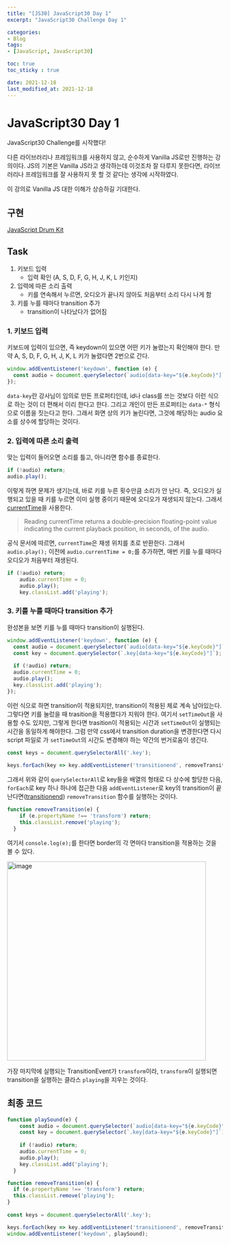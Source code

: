 ```yaml
---
title: "[JS30] JavaScript30 Day 1"
excerpt: "JavaScript30 Challenge Day 1"

categories:
- Blog
tags:
- [JavaScript, JavaScript30]

toc: true
toc_sticky : true

date: 2021-12-18
last_modified_at: 2021-12-18
---
```


# JavaScript30 Day 1 
JavaScript30 Challenge를 시작했다!  

다른 라이브러리나 프레임워크를 사용하지 않고, 순수하게 Vanilla JS로만 진행하는 강의이다. JS의 기본은 Vanilla JS라고 생각하는데 이것조차 잘 다루지 못한다면, 라이브러리나 프레임워크를 잘 사용하지 못 할 것 같다는 생각에 시작하였다.  

이 강의로 Vanilla JS 대한 이해가 상승하길 기대한다.

## 구현
[JavaScript Drum Kit](https://veggie-garden.github.io/JavaScript30/01%20-%20JavaScript%20Drum%20Kit/index.html)  

## Task
1. 키보드 입력
   - 입력 확인 (A, S, D, F, G, H, J, K, L 키인지)
2. 입력에 따른 소리 출력
   - 키를 연속해서 누르면, 오디오가 끝나지 않아도 처음부터 소리 다시 나게 함
3. 키를 누를 때마다 transition 추가
   - transition이 나타났다가 없어짐  

### 1. 키보드 입력 
  
키보드에 입력이 있으면, 즉 keydown이 있으면 어떤 키가 눌렸는지 확인해야 한다. 만약 A, S, D, F, G, H, J, K, L 키가 눌렸다면 2번으로 간다.  
```javascript
window.addEventListener('keydown', function (e) {
  const audio = document.querySelector(`audio[data-key="${e.keyCode}"]`);
});
```
`data-key`란 강사님이 임의로 만든 프로퍼티인데, id나 class를 쓰는 것보다 이런 식으로 하는 것이 더 편해서 이리 한다고 한다. 그리고 개인이 만든 프로퍼티는 `data-*` 형식으로 이름을 짓는다고 한다. 그래서 화면 상의 키가 눌린다면, 그것에 해당하는 audio 요소를 상수에 할당하는 것이다. 
  

### 2. 입력에 따른 소리 출력
  
맞는 입력이 들어오면 소리를 틀고, 아니라면 함수를 종료한다.  
```javascript
if (!audio) return;
audio.play();
```  
  
이렇게 하면 문제가 생기는데, 바로 키를 누른 횟수만큼 소리가 안 난다. 즉, 오디오가 실행되고 있을 때 키를 누르면 이미 실행 중이기 때문에 오디오가 재생되지 않는다. 그래서 [currentTime](https://developer.mozilla.org/ko/docs/Web/HTML/Element/audio#attr-currenttime)을 사용한다.
> Reading currentTime returns a double-precision floating-point value indicating the current playback position, in seconds, of the audio.  

공식 문서에 따르면, `currentTime`은 재생 위치를 초로 반환한다. 그래서 `audio.play();` 이전에 `audio.currentTime = 0;`를 추가하면, 매번 키를 누를 때마다 오디오가 처음부터 재생된다.
  
```javascript
if (!audio) return;
    audio.currentTime = 0;
    audio.play();
    key.classList.add('playing');
```
  

### 3. 키를 누를 때마다 transition 추가
  
완성본을 보면 키를 누를 때마다 transition이 실행된다. 
  
```javascript
window.addEventListener('keydown', function (e) {
  const audio = document.querySelector(`audio[data-key="${e.keyCode}"]`);
  const key = document.querySelector(`.key[data-key="${e.keyCode}"]`);
  
  if (!audio) return;
  audio.currentTime = 0;
  audio.play();
  key.classList.add('playing');
});
```
  
이런 식으로 하면 transition이 적용되지만, transition이 적용된 체로 계속 남아있는다. 그렇다면 키를 눌렀을 때 trasition을 적용했다가 지워야 한다. 여기서 `setTimeOut`을 사용할 수도 있지만, 그렇게 한다면 trasition이 적용되는 시간과 `setTimeOut`이 실행되는 시간을 동일하게 해야한다. 그럼 만약 css에서 transition duration을 변경한다면 다시 script 파일로 가 `setTimeOut`의 시간도 변경해야 하는 약간의 번거로움이 생긴다.  
  
```javascript
const keys = document.querySelectorAll('.key');
  
keys.forEach(key => key.addEventListener('transitionend', removeTransition));
```
  
그래서 위와 같이 `querySelectorAll`로 key들을 배열의 형태로 다 상수에 할당한 다음, `forEach`로 key 하나 하나에 접근한 다음 `addEventListener`로 key의 transition이 끝난다면([transitionend](https://developer.mozilla.org/en-US/docs/Web/API/Document/transitionend_event)) `removeTransition` 함수를 실행하는 것이다. 


```javascript
function removeTransition(e) {
    if (e.propertyName !== 'transform') return;
    this.classList.remove('playing');
  }
```
  
  
여기서 `console.log(e);`를 한다면 border의 각 면마다 transition을 적용하는 것을 볼 수 있다.  

<img width="464" alt="image" src="https://user-images.githubusercontent.com/63505022/146648522-c8965f8e-9b81-4867-ac98-b60d609a89eb.png">  

가장 마지막에 실행되는 TransitionEvent가 `transform`이라, `transform`이 실행되면 transition을 실행하는 클라스 `playing`을 지우는 것이다.

## 최종 코드
```javascript
function playSound(e) {
    const audio = document.querySelector(`audio[data-key="${e.keyCode}"]`);
    const key = document.querySelector(`.key[data-key="${e.keyCode}"]`);
    
    if (!audio) return;
    audio.currentTime = 0;
    audio.play();
    key.classList.add('playing');
  }

function removeTransition(e) {
  if (e.propertyName !== 'transform') return;
  this.classList.remove('playing');
}
  
const keys = document.querySelectorAll('.key');

keys.forEach(key => key.addEventListener('transitionend', removeTransition));
window.addEventListener('keydown', playSound);
```

